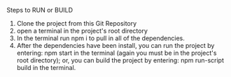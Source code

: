 Steps to RUN or BUILD
1. Clone the project from this Git Repository
2. open a terminal in the project's root directory
3. In the terminal run 
    npm i 
to pull in all of the dependencies.
4. After the dependencies have been install, you can run the project by entering:
    npm start
in the terminal (again you must be in the project's root directory); or, you can build the project by entering:
    npm run-script build
in the terminal.
